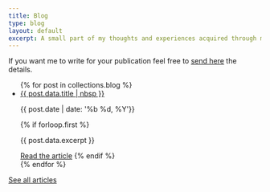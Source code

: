 ```yaml
---
title: Blog
type: blog
layout: default
excerpt: A small part of my thoughts and experiences acquired through my career as a web developer, turned into articles.
---
```


If you want me to write for your publication feel free to [send here](mailto:jmenichelli@gmail.com) the details.

<ul class="blog-list">
{% for post in collections.blog %}
  <li class="blog-list-item">
    <a class="blog-list-item__title" href="{{ post.url }}">
      {{ post.data.title | nbsp }}
    </a>
    <p class="blog-list-item__info">
      <time datetime="{{ post.date | 'date_to_xmlschema' }}">
        {{ post.date | date: '%b %d, %Y'}}
      </time>
    </p>
  {% if forloop.first %}
  <p class="blog-list-item__excerpt">{{ post.data.excerpt }}</p>
  <a class="blog-list-item__cta" href="{{ post.url }}">Read the article</a>
  {% endif %}
  </li>
{% endfor %}
</ul>

<p class="blog-links">
  <a class="blog-links__archive" href="/archive/">See all articles</a>
</p>
